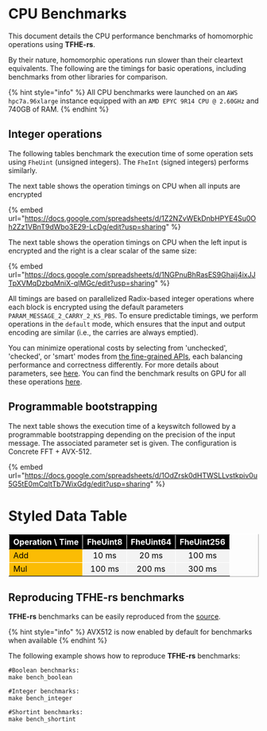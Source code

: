 # CPU Benchmarks

This document details the CPU performance benchmarks of homomorphic operations using **TFHE-rs**.

By their nature, homomorphic operations run slower than their cleartext equivalents. The following are the timings for basic operations, including benchmarks from other libraries for comparison.

{% hint style="info" %}
All CPU benchmarks were launched on an `AWS hpc7a.96xlarge` instance equipped with an `AMD EPYC 9R14 CPU @ 2.60GHz` and 740GB of RAM.
{% endhint %}

## Integer operations

The following tables benchmark the execution time of some operation sets using `FheUint` (unsigned integers). The `FheInt` (signed integers) performs similarly.

The next table shows the operation timings on CPU when all inputs are encrypted

{% embed url="https://docs.google.com/spreadsheets/d/1Z2NZvWEkDnbHPYE4Su0Oh2Zz1VBnT9dWbo3E29-LcDg/edit?usp=sharing" %}

The next table shows the operation timings on CPU when the left input is encrypted and the right is a clear scalar of the same size:

{% embed url="https://docs.google.com/spreadsheets/d/1NGPnuBhRasES9Ghaij4ixJJTpXVMqDzbqMniX-qIMGc/edit?usp=sharing" %}

All timings are based on parallelized Radix-based integer operations where each block is encrypted using the default parameters `PARAM_MESSAGE_2_CARRY_2_KS_PBS`. To ensure predictable timings, we perform operations in the `default` mode, which ensures that the input and output encoding are similar (i.e., the carries are always emptied).

You can minimize operational costs by selecting from 'unchecked', 'checked', or 'smart' modes from [the fine-grained APIs](../../references/fine-grained-apis/quick\_start.md), each balancing performance and correctness differently. For more details about parameters, see [here](../../references/fine-grained-apis/shortint/parameters.md). You can find the benchmark results on GPU for all these operations [here](../../guides/run\_on\_gpu.md#benchmarks).

## Programmable bootstrapping

The next table shows the execution time of a keyswitch followed by a programmable bootstrapping depending on the precision of the input message. The associated parameter set is given. The configuration is Concrete FFT + AVX-512.

{% embed url="https://docs.google.com/spreadsheets/d/1OdZrsk0dHTWSLLvstkpiv0u5G5tE0mCqItTb7WixGdg/edit?usp=sharing" %}

# Styled Data Table

<table border="1" cellspacing="0" cellpadding="5" style="border-color: white;">
    <thead>
        <tr style="background-color: black; color: white;">
            <th>Operation \ Time</th>
            <th>FheUint8</th>
            <th>FheUint64</th>
            <th>FheUint256</th>
        </tr>
    </thead>
    <tbody>
        <tr>
            <td style="background-color: #fbbc04; color: black; border-color: white;">Add</td>
            <td style="background-color: #f3f3f3; color: black; text-align: center; border-color: white;">10 ms</td>
            <td style="background-color: #f3f3f3; color: black; text-align: center; border-color: white;">20 ms</td>
            <td style="background-color: #f3f3f3; color: black; text-align: center; border-color: white;">100 ms</td>
        </tr>
        <tr>
            <td style="background-color: #fbbc04; color: black; border-color: white;">Mul</td>
            <td style="background-color: #f3f3f3; color: black; text-align: center; border-color: white;">100 ms</td>
            <td style="background-color: #f3f3f3; color: black; text-align: center; border-color: white;">200 ms</td>
            <td style="background-color: #f3f3f3; color: black; text-align: center; border-color: white;">300 ms</td>
        </tr>
    </tbody>
</table>

## Reproducing TFHE-rs benchmarks

**TFHE-rs** benchmarks can be easily reproduced from the [source](https://github.com/zama-ai/tfhe-rs).

{% hint style="info" %}
AVX512 is now enabled by default for benchmarks when available
{% endhint %}

The following example shows how to reproduce **TFHE-rs** benchmarks:

```shell
#Boolean benchmarks:
make bench_boolean

#Integer benchmarks:
make bench_integer

#Shortint benchmarks:
make bench_shortint
```
